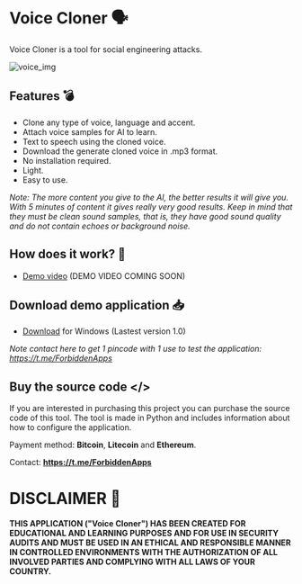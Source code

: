 # Voice Cloner 🗣️

Voice Cloner is a tool for social engineering attacks.

![voice_img](https://github.com/ForbiddenApps/Voice-Cloner/assets/164560634/48514447-28e4-46e1-b894-f22b1ff13caf)

## Features 💣

+ Clone any type of voice, language and accent.
+ Attach voice samples for AI to learn.
+ Text to speech using the cloned voice.
+ Download the generate cloned voice in .mp3 format.
+ No installation required.
+ Light.
+ Easy to use.

*Note: The more content you give to the AI, the better results it will give you. With 5 minutes of content it gives really very good results. Keep in mind that they must be clean sound samples, that is, they have good sound quality and do not contain echoes or background noise.*

## How does it work? 🧪 

+ [Demo video](https://www.youtube.com) (DEMO VIDEO COMING SOON)

## Download demo application 📥

+ [Download](https://github.com/ForbiddenApps/Voice-Cloner/releases/download/1.0/Voice-Cloner.rar) for Windows (Lastest version 1.0)

*Note contact here to get 1 pincode with 1 use to test the application: https://t.me/ForbiddenApps*

 ## Buy the source code </>
 
If you are interested in purchasing this project you can purchase the source code of this tool. The tool is made in Python and includes information about how to configure the application.

Payment method: **Bitcoin**, **Litecoin** and **Ethereum**.

Contact: **https://t.me/ForbiddenApps**

# DISCLAIMER 📜

**THIS APPLICATION ("Voice Cloner") HAS BEEN CREATED FOR EDUCATIONAL AND LEARNING PURPOSES AND FOR USE IN SECURITY AUDITS AND MUST BE USED IN AN ETHICAL AND RESPONSIBLE MANNER IN CONTROLLED ENVIRONMENTS WITH THE AUTHORIZATION OF ALL INVOLVED PARTIES AND COMPLYING WITH ALL LAWS OF YOUR COUNTRY.**
